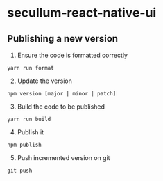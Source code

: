 # secullum-react-native-ui

## Publishing a new version

1. Ensure the code is formatted correctly

```
yarn run format
```

2. Update the version

```
npm version [major | minor | patch]
```

3. Build the code to be published

```
yarn run build
```

4. Publish it

```
npm publish
```

5. Push incremented version on git

```
git push
```
